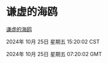 # 谦虚的海鸥
[谦虚的海鸥](http://219.139.199.238:56308/qxdho/course/base/hotlink/index.php)

2024年 10月 25日 星期五 15:20:02 CST

2024年 10月 25日 星期五 07:20:02 GMT
